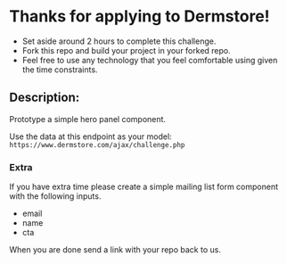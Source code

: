 # Thanks for applying to Dermstore!

- Set aside around 2 hours to complete this challenge.
- Fork this repo and build your project in your forked repo.
- Feel free to use any technology that you feel comfortable using given the time constraints. 


## Description:

Prototype a simple hero panel component. 

Use the data at this endpoint as your model: ```https://www.dermstore.com/ajax/challenge.php```

### Extra

If you have extra time please create a simple mailing list form component with the following inputs.  
- email
- name 
- cta


When you are done send a link with your repo back to us.
